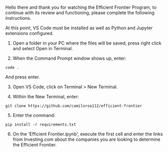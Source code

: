 Hello there and thank you for watching the Efficient Frontier Program, to continue with its review and functioning, please complete the following instructions.

At this point, VS Code must be installed as well as Python and Jupyter extensions configured.

1. Open a folder in your PC where the files will be saved, press right click and select Open in Terminal.

2. When the Command Prompt window shows up, enter:

```
code .
```

And press enter.

3. Open VS Code, click on Terminal > New Terminal.

4. Within the New Terminal, enter:

```
git clone https://github.com/camiloroa112/efficient-frontier
```

5. Enter the command:

```
pip install -r requirements.txt
```

6. On the 'Efficient Frontier.ipynb', execute the first cell and enter the links from Investing.com about the companies you are looking to determine the Efficient Frontier.